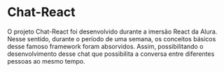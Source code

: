 # Chat-React
O projeto Chat-React foi desenvolvido durante a imersão React da Alura. Nesse sentido, durante o período de uma semana, os conceitos básicos desse famoso framework foram
absorvidos. Assim, possibilitando o desenvolvimento desse chat que possibilita a conversa entre diferentes pessoas ao mesmo tempo.
